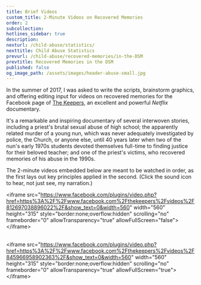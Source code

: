 ```yaml
---
title: Brief Videos
custom_title: 2-Minute Videos on Recovered Memories
order: 2
subcollection:
hotlines_sidebar: true
description:
nexturl: /child-abuse/statistics/
nexttitle: Child Abuse Statistics
prevurl: /child-abuse/recovered-memories/in-the-DSM
prevtitle: Recovered Memories in the DSM
published: false
og_image_path: /assets/images/header-abuse-small.jpg
---
```



In the summer of 2017, I was asked to write the scripts, brainstorm graphics, and offering editing input for videos on recovered memories for the Facebook page of [The Keepers](https://www.facebook.com/thekeepers/), an excellent and powerful *Netflix* documentary.

It's a remarkable and inspiring documentary of several interwoven stories, including a priest's brutal sexual abuse of high school; the apparently related murder of a young nun, which was never adequately investigated by police, the Church, or anyone else, until 40 years later when two of the nun's early 1970s students devoted themselves full-time to finding justice for their beloved teacher; and one of the priest's victims, who recovered memories of his abuse in the 1990s.

The 2-minute videos embedded below are meant to be watched in order, as the first lays out key principles applied in the second. (Click the sound icon to hear, not just see, my narration.)

&lt;iframe src="https://www.facebook.com/plugins/video.php?href=https%3A%2F%2Fwww.facebook.com%2Fthekeepers%2Fvideos%2F812697038896022%2F&show_text=0&width=560" width="560" height="315" style="border:none;overflow:hidden" scrolling="no" frameborder="0" allowTransparency="true" allowFullScreen="false"&gt;&lt;/iframe&gt;<br>

<br>&lt;iframe src="https://www.facebook.com/plugins/video.php?href=https%3A%2F%2Fwww.facebook.com%2Fthekeepers%2Fvideos%2F845966958902363%2F&show_text=0&width=560" width="560" height="315" style="border:none;overflow:hidden" scrolling="no" frameborder="0" allowTransparency="true" allowFullScreen="true"&gt;&lt;/iframe&gt;